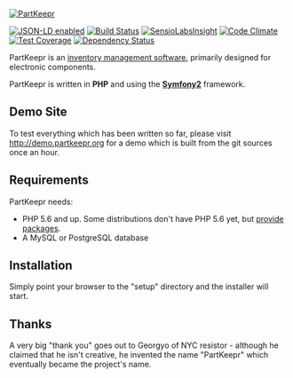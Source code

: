 [![PartKeepr](https://partkeepr.org/partkeepr-banner.png)](https://www.partkeepr.org)

[![JSON-LD enabled](http://json-ld.org/images/json-ld-button-88.png)](http://json-ld.org)
[![Build Status](https://travis-ci.org/partkeepr/PartKeepr.svg?branch=sf2migration)](https://travis-ci.org/partkeepr/PartKeepr)
[![SensioLabsInsight](https://insight.sensiolabs.com/projects/a9f5bdce-ac86-4c51-b87d-56fd0f241155/mini.png)](https://insight.sensiolabs.com/projects/a9f5bdce-ac86-4c51-b87d-56fd0f241155)
[![Code Climate](https://codeclimate.com/github/partkeepr/PartKeepr/badges/gpa.svg)](https://codeclimate.com/github/partkeepr/PartKeepr)
[![Test Coverage](https://codeclimate.com/github/partkeepr/PartKeepr/badges/coverage.svg)](https://codeclimate.com/github/partkeepr/PartKeepr/coverage)
[![Dependency Status](https://www.versioneye.com/user/projects/559e71d36166340022000e57/badge.svg?style=flat)](https://www.versioneye.com/user/projects/559e71d36166340022000e57)

PartKeepr is an [inventory management software](https://en.wikipedia.org/wiki/Inventory_management_software), primarily
designed for electronic components.

PartKeepr is written in **PHP** and using the [**Symfony2**](http://symfony.com) framework.

Demo Site
---------

To test everything which has been written so far, please visit http://demo.partkeepr.org for a demo which is built from
the git sources once an hour.

Requirements
------------

PartKeepr needs:

* PHP 5.6 and up. Some distributions don't have PHP 5.6 yet, but [provide packages](documentation/installation/php56.md). 
* A MySQL or PostgreSQL database

Installation
------------

Simply point your browser to the "setup" directory and the installer will start.

Thanks
------

A very big "thank you" goes out to Georgyo of NYC resistor - although he claimed that he isn't creative, he invented the
name "PartKeepr" which eventually became the project's name.
